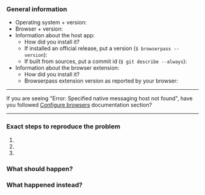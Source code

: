 ### General information

<!-- Please answer all the questions below before submitting the issue. -->

-   Operating system + version:
-   Browser + version:
-   Information about the host app:
    -   How did you install it?
        <!-- Installed via a package manager, downloaded a pre-built binary, compiled yourself? -->
    -   If installed an official release, put a version (`$ browserpass --version`):
    -   If built from sources, put a commit id (`$ git describe --always`):
-   Information about the browser extension:
    -   How did you install it?
        <!-- Installed via a package manager, webstore, downloaded from Github, compiled yourself? -->
    -   Browserpass extension version as reported by your browser:

---

If you are seeing "Error: Specified native messaging host not found", have you followed [Configure browsers](https://github.com/browserpass/browserpass-native#configure-browsers) documentation section?

---

### Exact steps to reproduce the problem

1.

2.

3.

### What should happen?

### What happened instead?

